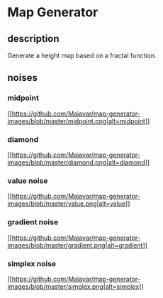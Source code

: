 # Map Generator

## description
Generate a height map based on a fractal function.

## noises
### midpoint
[[https://github.com/Majavar/map-generator-images/blob/master/midpoint.png|alt=midpoint]]
### diamond
[[https://github.com/Majavar/map-generator-images/blob/master/diamond.png|alt=diamond]]
### value noise
[[https://github.com/Majavar/map-generator-images/blob/master/value.png|alt=value]]
### gradient noise
[[https://github.com/Majavar/map-generator-images/blob/master/gradient.png|alt=gradient]]
### simplex noise
[[https://github.com/Majavar/map-generator-images/blob/master/simplex.png|alt=simplex]]
